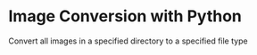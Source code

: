 # Image Conversion with Python

Convert all images in a specified directory to a specified file type

